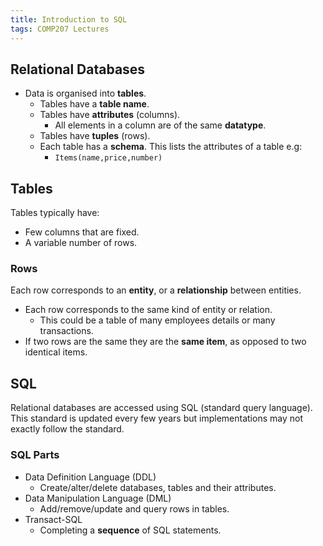 ```yaml
---
title: Introduction to SQL
tags: COMP207 Lectures
---
```


## Relational Databases

* Data is organised into **tables**.
	* Tables have a **table name**.
	* Tables have **attributes** (columns).
		* All elements in a column are of the same **datatype**.
	* Tables have **tuples** (rows).
	* Each table has a **schema**. This lists the attributes of a table e.g:
		* `Items(name,price,number)`

## Tables
Tables typically have:

* Few columns that are fixed.
* A variable number of rows.

### Rows
Each row corresponds to an **entity**, or a **relationship** between entities.

* Each row corresponds to the same kind of entity or relation.
	* This could be a table of many employees details or many transactions.
* If two rows are the same they are the **same item**, as opposed to two identical items.

## SQL
Relational databases are accessed using SQL (standard query language). This standard is updated every few years but implementations may not exactly follow the standard.

### SQL Parts

* Data Definition Language (DDL)
	* Create/alter/delete databases, tables and their attributes.
* Data Manipulation Language (DML)
	* Add/remove/update and query rows in tables.
* Transact-SQL
	* Completing a **sequence** of SQL statements.